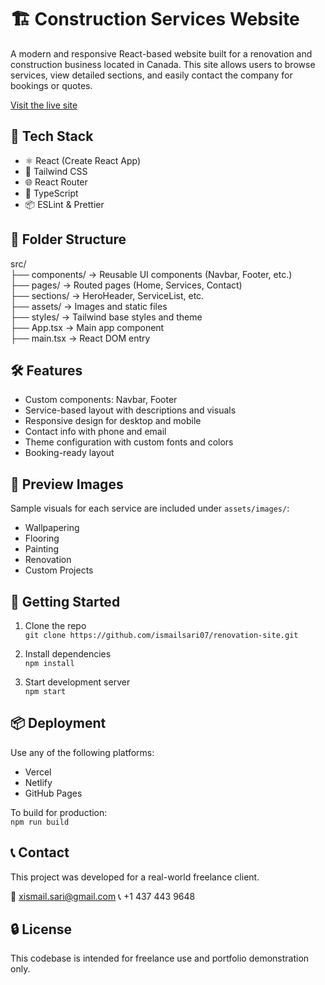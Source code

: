 # 🏗️ Construction Services Website

A modern and responsive React-based website built for a renovation and construction business located in Canada. This site allows users to browse services, view detailed sections, and easily contact the company for bookings or quotes.

[Visit the live site](https://lrcontractor.ca)

## 🚀 Tech Stack

- ⚛️ React (Create React App)
- 🎨 Tailwind CSS
- 🌐 React Router
- 📝 TypeScript
- 📦 ESLint & Prettier

## 📁 Folder Structure

src/  
├── components/       → Reusable UI components (Navbar, Footer, etc.)  
├── pages/            → Routed pages (Home, Services, Contact)  
├── sections/         → HeroHeader, ServiceList, etc.  
├── assets/           → Images and static files  
├── styles/           → Tailwind base styles and theme  
├── App.tsx           → Main app component  
├── main.tsx          → React DOM entry  

## 🛠️ Features

- Custom components: Navbar, Footer
- Service-based layout with descriptions and visuals
- Responsive design for desktop and mobile
- Contact info with phone and email
- Theme configuration with custom fonts and colors
- Booking-ready layout

## 📸 Preview Images

Sample visuals for each service are included under `assets/images/`:
- Wallpapering
- Flooring
- Painting
- Renovation
- Custom Projects

## 🧪 Getting Started

1. Clone the repo  
   `git clone https://github.com/ismailsari07/renovation-site.git`

2. Install dependencies  
   `npm install`

3. Start development server  
   `npm start`

## 📦 Deployment

Use any of the following platforms:

- Vercel
- Netlify
- GitHub Pages

To build for production:  
`npm run build`

## 📞 Contact

This project was developed for a real-world freelance client.

📧 xismail.sari@gmail.com
📞 +1 437 443 9648

## 🔒 License

This codebase is intended for freelance use and portfolio demonstration only.
